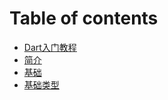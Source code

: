 # Table of contents

* [Dart入门教程](README.md)
* [简介](1\_简介.md)
* [基础](2\_基础.md)
* [基础类型](2\_1\_基础类型.md)
